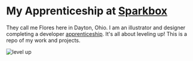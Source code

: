 
My Apprenticeship at [Sparkbox](www.seesparkbox.com)
==========================
They call me Flores here in Dayton, Ohio. I am an illustrator and designer completing a developer [apprenticeship](https://docs.google.com/a/heysparkbox.com/spreadsheet/viewform?formkey=dG9LNXU2M05MZEVnUE4teHJqeW9VSUE6MQ#gid=0). It's all about leveling up!
This is a repo of my work and projects.

![level up](http://media.giphy.com/media/qUDenOaWmXImQ/giphy.gif)
